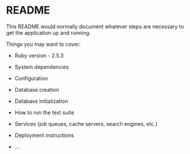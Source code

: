 # README

This README would normally document whatever steps are necessary to get the
application up and running.

Things you may want to cover:

* Ruby version - 2.5.3

* System dependencies

* Configuration

* Database creation

* Database initialization

* How to run the test suite

* Services (job queues, cache servers, search engines, etc.)

* Deployment instructions

* ...
